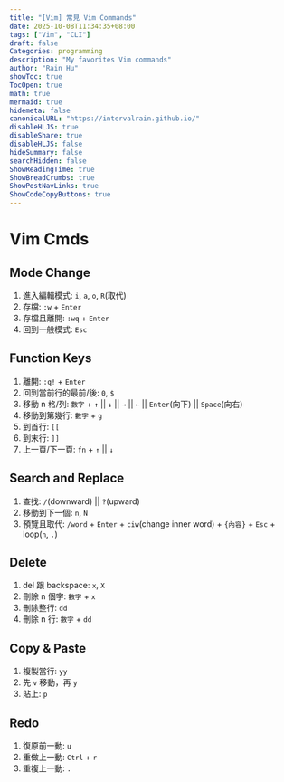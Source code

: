```yaml
---
title: "[Vim] 常見 Vim Commands"
date: 2025-10-08T11:34:35+08:00
tags: ["Vim", "CLI"]
draft: false
Categories: programming
description: "My favorites Vim commands"
author: "Rain Hu"
showToc: true
TocOpen: true
math: true
mermaid: true
hidemeta: false
canonicalURL: "https://intervalrain.github.io/"
disableHLJS: true
disableShare: true
disableHLJS: false
hideSummary: false
searchHidden: false
ShowReadingTime: true
ShowBreadCrumbs: true
ShowPostNavLinks: true
ShowCodeCopyButtons: true
---
```


# Vim Cmds

## Mode Change
1. 進入編輯模式: `i`, `a`, `o`, `R`(取代)
2. 存檔: `:w` + `Enter`
3. 存檔且離開: `:wq` + `Enter`
4. 回到一般模式: `Esc`

## Function Keys
1. 離開: `:q!` + `Enter`
2. 回到當前行的最前/後: `0`, `$`
3. 移動 n 格/列: `數字` + `↑` || `↓` || `→` || `←` || `Enter`(向下) || `Space`(向右)
4. 移動到第幾行: `數字` + `g`
5. 到首行: `[[`
6. 到末行: `]]`
7. 上一頁/下一頁: `fn` + `↑` || `↓`  

## Search and Replace
1. 查找: `/`(downward) || `?`(upward)
2. 移動到下一個: `n`, `N`
3. 預覽且取代: `/word` + `Enter` + `ciw`(change inner word) + `{內容}` + `Esc` + loop(`n`, `.`)

## Delete
1. del 跟 backspace: `x`, `X`
2. 刪除 n 個字: `數字` + `x` 
3. 刪除整行: `dd`
4. 刪除 n 行: `數字` + `dd`

## Copy & Paste
1. 複製當行: `yy`
2. 先 `v` 移動，再 `y`
3. 貼上: `p`

## Redo
1. 復原前一動: `u`
2. 重做上一動: `Ctrl` + `r`
3. 重複上一動: `.` 
